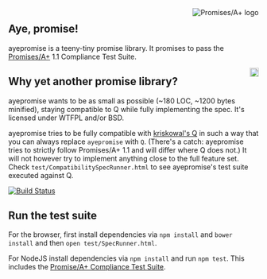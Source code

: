 <a href="http://promises-aplus.github.com/promises-spec">
    <img src="http://promises-aplus.github.com/promises-spec/assets/logo-small.png"
         align="right" alt="Promises/A+ logo" />
</a>

Aye, promise!
-------------

ayepromise is a teeny-tiny promise library. It promises to pass the [Promises/A+](http://promises-aplus.github.io/promises-spec/) 1.1 Compliance Test Suite.

<a href="http://badge.fury.io/js/ayepromise"><img src="https://badge.fury.io/js/ayepromise.svg" alt="NPM version" height="18" align="right"></a>

Why yet another promise library?
--------------------------------

ayepromise wants to be as small as possible (~180 LOC, ~1200 bytes minified), staying compatible to Q while fully implementing the spec. It's licensed under WTFPL and/or BSD.

ayepromise tries to be fully compatible with [kriskowal's Q](https://github.com/kriskowal/q) in such a way that you can always replace ```ayepromise``` with ```Q```. (There's a catch: ayepromise tries to strictly follow Promises/A+ 1.1 and will differ where Q does not.) It will not however try to implement anything close to the full feature set. Check ```test/CompatibilitySpecRunner.html``` to see ayepromise's test suite executed against Q.

[![Build Status](https://travis-ci.org/cburgmer/ayepromise.svg?branch=master)](https://travis-ci.org/cburgmer/ayepromise)

Run the test suite
------------------

For the browser, first install dependencies via ```npm install``` and ```bower install``` and then ```open test/SpecRunner.html```.

For NodeJS install dependencies via ```npm install``` and run ```npm test```. This includes the [Promise/A+ Compliance Test Suite](https://github.com/promises-aplus/promises-tests).
